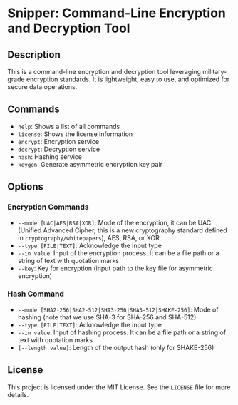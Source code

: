 # Snipper: Command-Line Encryption and Decryption Tool

## Description
This is a command-line encryption and decryption tool leveraging military-grade encryption standards. It is lightweight, easy to use, and optimized for secure data operations.

## Commands
- `help`: Shows a list of all commands
- `license`: Shows the license information
- `encrypt`: Encryption service
- `decrypt`: Decryption service
- `hash`: Hashing service
- `keygen`: Generate asymmetric encryption key pair

## Options

### Encryption Commands
- `--mode [UAC|AES|RSA|XOR]`: Mode of the encryption, it can be UAC (Unified Advanced Cipher, this is a new cryptography standard defined in `cryptography/whitepapers`), AES, RSA, or XOR
- `--type [FILE|TEXT]`: Acknowledge the input type
- `--in value`: Input of the encryption process. It can be a file path or a string of text with quotation marks
- `--key`: Key for encryption (input path to the key file for asymmetric encryption)

### Hash Command
- `--mode [SHA2-256|SHA2-512|SHA3-256|SHA3-512|SHAKE-256]`: Mode of hashing (note that we use SHA-3 for SHA-256 and SHA-512)
- `--type [FILE|TEXT]`: Acknowledge the input type
- `--in value`: Input of hashing process. It can be a file path or a string of text with quotation marks
- `[--length value]`: Length of the output hash (only for SHAKE-256)

## License
This project is licensed under the MIT License. See the `LICENSE` file for more details.